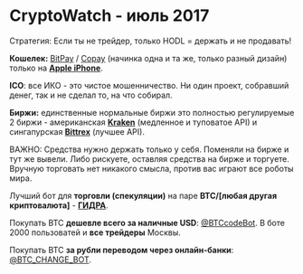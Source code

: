 # CryptoWatch - июль 2017

Стратегия:
Если ты не трейдер, только HODL = держать и не продавать!

<b>Кошелек:</b> <a href="https://bitpay.com">BitPay</a> / <a href="https://copay.io">Copay</a> (начинка одна и та же, только разный дизайн) только на <a href="https://appsto.re/ru/gLtHeb.i"><b>Apple iPhone</b></a>.

<b>ICO</b>: все ИКО - это чистое мошенничество. Ни один проект, собравший денег, так и не сделал то, на что собирал.

<b>Биржи:</b> единственные нормальные биржи это полностью регулируемые 2 биржи - американская <a href="https://kraken.com"><b>Kraken</b></a> (медленное и туповатое API) и сингапурская <a href="https://bittrex.com"><b>Bittrex</b></a> (лучшее API).

ВАЖНО: Средства нужно держать только у себя. Поменяли на бирже и тут же вывели. Либо рискуете, оставляя средства на бирже и торгуете. Вручную торговать нет никакого смысла, против вас играют все роботы мира.

Лучший бот для <b>торговли (спекуляции)</b> на паре <b>BTC/[любая другая криптовалюта]</b> - <a href="https://t.me/BTCcodeBot"><b>ГИДРА</b></a>.

Покупать BTC <b>дешевле всего за наличные USD</b>: <a href="https://t.me/BTCcodeBot">@BTCcodeBot</a>. В боте 2000 пользоватей и <b>все трейдеры</b> Москвы.

Покупать BTC <b>за рубли переводом через онлайн-банки</b>: <a href="https://t.me/BTC_CHANGE_BOT?start=601635ssAffiliate">@BTC_CHANGE_BOT</a>.
